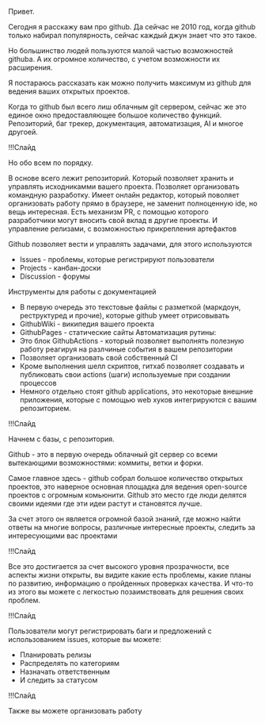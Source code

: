 Привет.

Сегодня я расскажу вам про github. Да сейчас не 2010 год, когда github только набирал популярность, сейчас каждый джун знает что это такое.

Но большинство людей пользуются малой частью возможностей githuba. А их огромное количество, с учетом возможности их расширения.

Я постараюсь рассказать как можно получить максимум из github для ведения ваших открытых проектов.

Когда то github был всего лиш облачным git сервером, сейчас же это единое окно предоставляющее большое количество функций. Репозиторий, баг трекер, документация, автоматизация, AI  и многое другоей.

!!!Слайд

Но обо всем по порядку.

В основе всего лежит репозиторий. Который позволяет хранить и управлять исходникамми вашего проекта.  Позволяет организовать командную разработку. Имеет онлайн редактор, который поволяет организовать работу прямо в браузере, не заменит полноценную ide, но вещь интересная. Есть механизм PR, с помощью которого разработчики могут вносить свой вклад в другие проекты. И управление релизами, с возможностью прикрепления артефактов

Github позволяет вести и управлять задачами, для этого используются 
* Issues - проблемы, которые регистрируют пользователи
* Projects - канбан-доски
* Discussion - форумы

Инструменты для работы с документацией
* В первую очередь это текстовые файлы с разметкой (маркдоун, реструктуред и прочие), которые github  умеет отрисовывать
* GithubWiki - википедия вашего проекта
* GithubPages - статические сайты
Автоматизация рутины:
* Это блок GithubActions - который позволяет выполнять полезную работу реагируя на разлчиные события в вашем репозитории
* Позволяет организовать свой собственный CI
* Кроме выполнения шелл скриптов, гитхаб позволяет создавать и публиковать свои actions (шаги) используемые при создании процессов
* Немного отдельно стоят github applications, это некоторые внешние приложения, которые с помощью web хуков интегрируются с вашим репозиторием.

!!!Слайд

Начнем с базы, с репозитория.

Github - это в первую очередь облачный git сервер со всеми вытекающими возможностями: коммиты, ветки и форки. 

Самое главное здесь - github собрал большое количество открытых проектов, это наверное основная площадка для ведения open-source проектов с огромным комьюнити. Github это место где люди делятся своими идеями где эти идеи растут и  становятся лучше.

За счет этого он является огромной базой знаний, где можно найти ответы на многие вопросы, различные интересные проекты, следить за интересующими вас проектами

!!!Слайд

Все это достигается за счет высокого уровня прозрачности, все аспекты жизни открыты, вы видите какие есть проблемы, какие планы по развитию, информацию о пройденных проверках качества. И что-то из этого вы можете с легкостью позаимствовать для решения своих проблем.

!!!Слайд

Пользователи могут регистрировать баги и предложений с использованием issues, которые вы можете:
* Планировать релизы
* Распределять по категориям
* Назначать ответственным
* И следить за статусом

!!!Слайд

Также вы можете организовать работу